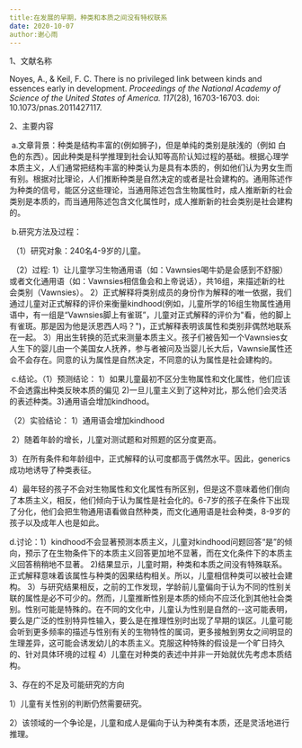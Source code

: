 ```yaml
---
title:在发展的早期，种类和本质之间没有特权联系
date: 2020-10-07
author:谢心雨
---
```


1、文献名称

Noyes, A., & Keil, F. C.  There is no privileged link between kinds and essences early in development. *Proceedings of the National Academy of Science of the United States of America. 117*(28), 16703-16703. doi: 10.1073/pnas.2011427117.

2、主要内容

​	a.文章背景：种类是结构丰富的(例如狮子)，但是单纯的类别是肤浅的（例如 白色的东西）。因此种类是科学推理到社会认知等高阶认知过程的基础。根据心理学本质主义，人们通常把结构丰富的种类认为是具有本质的，例如他们认为男女生而有别。根据对比理论，人们推断种类是自然决定的或者是社会建构的。通用陈述作为种类的信号，能区分这些理论，当通用陈述包含生物属性时，成人推断新的社会类别是本质的，而当通用陈述包含文化属性时，成人推断新的社会类别是社会建构的。

​	b.研究方法及过程：

​		（1）研究对象：240名4-9岁的儿童。

​		（2）过程:  1）让儿童学习生物通用语（如：Vawnsies喝牛奶是会感到不舒服）或者文化通用语（如：Vawnsies相信鱼会和上帝说话），共16组，来描述新的社会类别（Vawnsies）。    2）正式解释将类别成员的身份作为解释的唯一依据，我们通过儿童对正式解释的评价来衡量kindhood(例如，儿童所学的16组生物属性通用语中，有一组是“Vawnsies脚上有雀斑”，儿童对正式解释的评价为"看，他的脚上有雀斑。那是因为他是沃恩西人吗？")，正式解释表明该属性和类别非偶然地联系在一起。  3）用出生转换的范式来测量本质主义。孩子们被告知一个Vawnsies女人生下的婴儿由一个美国女人抚养，参与者被问及当婴儿长大后，Vawnsie属性还会不会存在。同意的认为属性是自然决定，不同意的认为属性是社会建构的。

​	c.结论。（1）预测结论：   1）如果儿童最初不区分生物属性和文化属性，他们应该不会透露出种类反映本质的偏见   2)一旦儿童主义到了这种对比，那么他们会灵活的表述种类。3)通用语会增加kindhood。

（2）实验结论： 1）通用语会增加kindhood

​								2）随着年龄的增长，儿童对测试题和对照题的区分度更高。

​								3）在所有条件和年龄组中，正式解释的认可度都高于偶然水平。因此，generics成功地诱导了种类表征。

​								4）最年轻的孩子不会对生物属性和文化属性有所区别，但是这不意味着他们倒向了本质主义，相反，他们倾向于认为属性是社会化的。6-7岁的孩子在条件下出现了分化，他们会把生物通用语看做自然种类，而文化通用语是社会种类，8-9岁的孩子以及成年人也是如此。

d.讨论：1）kindhood不会显著预测本质主义，儿童对kindhood问题回答“是”的倾向，预示了在生物条件下的本质主义回答更加地不显著，而在文化条件下的本质主义回答稍稍地不显著。
	2)结果显示，儿童时期，种类和本质之间没有特殊联系。正式解释意味着该属性与种类的因果结构相关。所以，儿童相信种类可以被社会建构。
	3）与研究结果相反，之前的工作发现，学龄前儿童偏向于认为不同的性别关联的属性是必不可少的。然而，儿童推断性别是本质的倾向不应泛化到其他社会类别。性别可能是特殊的。在不同的文化中，儿童认为性别是自然的--这可能表明，要么是广泛的性别特异性输入，要么是在推理性别时出现了早期的误区。儿童可能会听到更多频率的描述与性别有关的生物特性的属词，更多接触到男女之间明显的生理差异，这可能会诱发幼儿的本质主义。克服这种特殊的假设是一个旷日持久的、针对具体环境的过程
4）儿童在对种类的表述中并非一开始就优先考虑本质结构。

3、存在的不足及可能研究的方向

1）儿童有关性别的判断仍然需要研究。

2）该领域的一个争论是，儿童和成人是偏向于认为种类有本质，还是灵活地进行推理。
